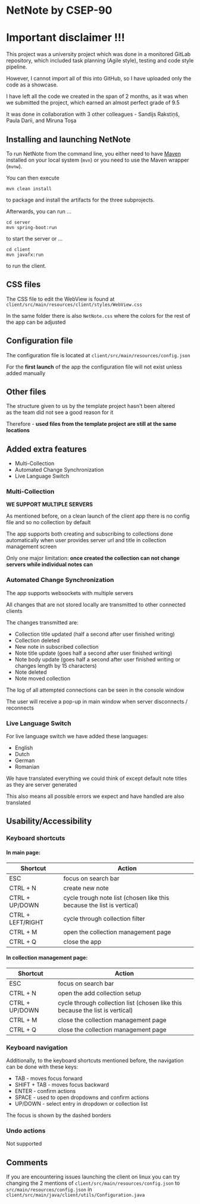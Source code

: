 # NetNote by CSEP-90

# Important disclaimer !!!
This project was a university project which was done in a monitored GitLab repository, which included task planning (Agile style), testing and code style pipeline.


However, I cannot import all of this into GitHub, so I have uploaded only the code as a showcase.


I have left all the code we created in the span of 2 months, as it was when we submitted the project, which earned an almost perfect grade of 9.5


It was done in collaboration with 3 other colleagues - Sandijs Rakstiņš, Paula Darii, and Miruna Toşa

## Installing and launching NetNote
To run NetNote from the command line,
you either need to have [Maven](https://maven.apache.org/install.html) installed on your local system (`mvn`)
or you need to use the Maven wrapper (`mvnw`).

You can then execute

	mvn clean install

to package and install the artifacts for the three subprojects.

Afterwards, you can run ...

	cd server
	mvn spring-boot:run

to start the server or ...

	cd client
	mvn javafx:run

to run the client.

## CSS files

The CSS file to edit the WebView is found at `client/src/main/resources/client/styles/WebView.css`

In the same folder there is also `NetNote.css` where the colors for the rest of the app can be adjusted

## Configuration file

The configuration file is located at `client/src/main/resources/config.json`

For the **first launch** of the app the configuration file will not exist unless added manually

## Other files

The structure given to us by the template project hasn't been altered  
as the team did not see a good reason for it

Therefore - **used files from the template project are still at the same locations**

## Added extra features

- Multi-Collection
- Automated Change Synchronization
- Live Language Switch

### Multi-Collection

**WE SUPPORT MULTIPLE SERVERS**

As mentioned before, on a clean launch of the client app there is no config file and so no collection by default

The app supports both creating and subscribing to collections done automatically
when user provides server url and title in collection management screen

Only one major limitation: **once created the collection can not change servers while individual notes can**

### Automated Change Synchronization

The app supports websockets with multiple servers

All changes that are not stored locally are transmitted to other connected clients

The changes transmitted are:
- Collection title updated (half a second after user finished writing)
- Collection deleted
- New note in subscribed collection
- Note title update (goes half a second after user finished writing)
- Note body update (goes half a second after user finished writing or changes length by 15 characters)
- Note deleted
- Note moved collection

The log of all attempted connections can be seen in the console window

The user will receive a pop-up in main window when server disconnects / reconnects

### Live Language Switch

For live language switch we have added these languages:
- English
- Dutch
- German
- Romanian

We have translated everything we could think of except default note titles as they are server generated

This also means all possible errors we expect and have handled are also translated

## Usability/Accessibility

### Keyboard shortcuts

#### In main page:
|Shortcut | Action |
| ------ | ------ |
| ESC | focus on search bar |
| CTRL + N | create new note |
| CTRL + UP/DOWN | cycle trough note list (chosen like this because the list is vertical) |
| CTRL + LEFT/RIGHT | cycle through collection filter |
| CTRL + M | open the collection management page|
| CTRL + Q | close the app |

#### In collection management page:
|Shortcut | Action |
| ------ | ------ |
| ESC | focus on search bar |
| CTRL + N | open the add collection setup |
| CTRL + UP/DOWN | cycle through collection list (chosen like this because the list is vertical) |
| CTRL + M | close the collection management page |
| CTRL + Q | close the collection management page |

### Keyboard navigation

Additionally, to the keyboard shortcuts mentioned before, the navigation can be done with these keys:
- TAB - moves focus forward
- SHIFT + TAB - moves focus backward
- ENTER - confirm actions
- SPACE - used to open dropdowns and confirm actions
- UP/DOWN - select entry in dropdown or collection list

The focus is shown by the dashed borders

### Undo actions

Not supported

## Comments

If you are encountering issues launching the client on linux you can try changing
the 2 mentions of `client/src/main/resources/config.json` to `src/main/resources/config.json`
in `client/src/main/java/client/utils/Configuration.java`
